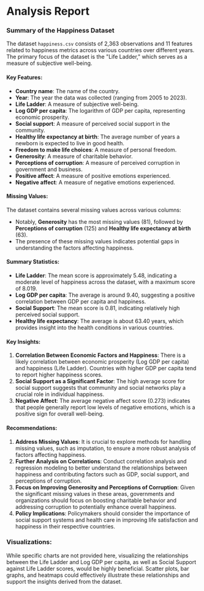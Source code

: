 # Analysis Report

### Summary of the Happiness Dataset

The dataset `happiness.csv` consists of 2,363 observations and 11 features related to happiness metrics across various countries over different years. The primary focus of the dataset is the "Life Ladder," which serves as a measure of subjective well-being.

#### Key Features:
- **Country name**: The name of the country.
- **Year**: The year the data was collected (ranging from 2005 to 2023).
- **Life Ladder**: A measure of subjective well-being.
- **Log GDP per capita**: The logarithm of GDP per capita, representing economic prosperity.
- **Social support**: A measure of perceived social support in the community.
- **Healthy life expectancy at birth**: The average number of years a newborn is expected to live in good health.
- **Freedom to make life choices**: A measure of personal freedom.
- **Generosity**: A measure of charitable behavior.
- **Perceptions of corruption**: A measure of perceived corruption in government and business.
- **Positive affect**: A measure of positive emotions experienced.
- **Negative affect**: A measure of negative emotions experienced.

#### Missing Values:
The dataset contains several missing values across various columns:
- Notably, **Generosity** has the most missing values (81), followed by **Perceptions of corruption** (125) and **Healthy life expectancy at birth** (63). 
- The presence of these missing values indicates potential gaps in understanding the factors affecting happiness.

#### Summary Statistics:
- **Life Ladder**: The mean score is approximately 5.48, indicating a moderate level of happiness across the dataset, with a maximum score of 8.019.
- **Log GDP per capita**: The average is around 9.40, suggesting a positive correlation between GDP per capita and happiness.
- **Social Support**: The mean score is 0.81, indicating relatively high perceived social support.
- **Healthy life expectancy**: The average is about 63.40 years, which provides insight into the health conditions in various countries.

#### Key Insights:
1. **Correlation Between Economic Factors and Happiness**: There is a likely correlation between economic prosperity (Log GDP per capita) and happiness (Life Ladder). Countries with higher GDP per capita tend to report higher happiness scores.
2. **Social Support as a Significant Factor**: The high average score for social support suggests that community and social networks play a crucial role in individual happiness.
3. **Negative Affect**: The average negative affect score (0.273) indicates that people generally report low levels of negative emotions, which is a positive sign for overall well-being.

#### Recommendations:
1. **Address Missing Values**: It is crucial to explore methods for handling missing values, such as imputation, to ensure a more robust analysis of factors affecting happiness.
2. **Further Analysis on Correlations**: Conduct correlation analysis and regression modeling to better understand the relationships between happiness and contributing factors such as GDP, social support, and perceptions of corruption.
3. **Focus on Improving Generosity and Perceptions of Corruption**: Given the significant missing values in these areas, governments and organizations should focus on boosting charitable behavior and addressing corruption to potentially enhance overall happiness.
4. **Policy Implications**: Policymakers should consider the importance of social support systems and health care in improving life satisfaction and happiness in their respective countries.

### Visualizations:
While specific charts are not provided here, visualizing the relationships between the Life Ladder and Log GDP per capita, as well as Social Support against Life Ladder scores, would be highly beneficial. Scatter plots, bar graphs, and heatmaps could effectively illustrate these relationships and support the insights derived from the dataset.
